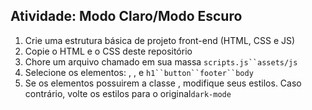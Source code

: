 ## Atividade: Modo Claro/Modo Escuro

1. Crie uma estrutura básica de projeto front-end (HTML, CSS e JS)
2. Copie o HTML e o CSS deste repositório
3. Chore um arquivo chamado em sua massa `scripts.js``assets/js`
4. Selecione os elementos: , , e `h1``button``footer``body`
5. Se os elementos possuirem a classe , modifique seus estilos. Caso contrário, volte os estilos para o original`dark-mode`